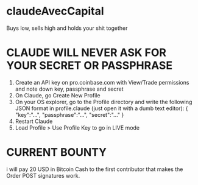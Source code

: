 # claudeAvecCapital
Buys low, sells high and holds your shit together

# CLAUDE WILL NEVER ASK FOR YOUR SECRET OR PASSPHRASE
1. Create an API key on pro.coinbase.com with View/Trade permissions and note down key, passphrase and secret
2. On Claude, go Create New Profile
3. On your OS explorer, go to the Profile directory and write the following JSON format in profile.claude (just open it with a dumb text editor):
{
  "key":"...",
  "passphrase":"...",
  "secret":"..."
}
4. Restart Claude
5. Load Profile > Use Profile Key to go in LIVE mode

# CURRENT BOUNTY
i will pay 20 USD in Bitcoin Cash to the first contributor that makes the Order POST signatures work.
